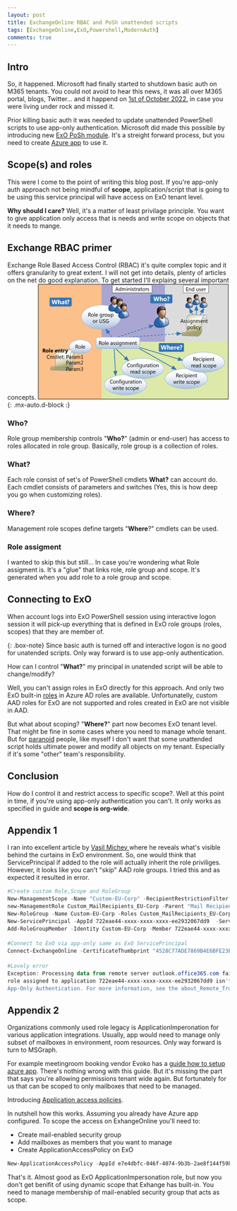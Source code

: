 ```yaml
---
layout: post
title: ExchangeOnline RBAC and PoSh unattended scripts
tags: [ExchangeOnline,ExO,Powershell,ModernAuth]
comments: true
---
```

## Intro
So, it happened. Microsoft had finally started to shutdown basic auth on M365 tenants. You could not avoid to hear this news, it was all over M365 portal, blogs, Twitter... and it happend on [1st of October 2022.](https://techcommunity.microsoft.com/t5/exchange-team-blog/exchange-online-email-applications-stopped-signing-in-or-keep/ba-p/3641943) in case you were living under rock and missed it.

Prior killing basic auth it was needed to update unattended PowerShell scripts to use app-only authentication. Microsoft did made this possible by introducing new [ExO PoSh module](https://learn.microsoft.com/en-us/powershell/exchange/app-only-auth-powershell-v2?view=exchange-ps). It's a streight forward process, but you need to create [Azure app](https://learn.microsoft.com/en-us/azure/active-directory/develop/app-objects-and-service-principals) to use it. 

## Scope(s) and roles
This were I come to the point of writing this blog post. If you're app-only auth approach not being mindful of **scope**, application/script that is going to be using this service principal will have access on ExO tenant level.

**Why should I care?**  Well, it's a matter of least privilage principle. You want to give application only access that is needs and write scope on objects that it needs to mange. 

## Exchange RBAC primer

Exchange Role Based Access Control (RBAC) it's quite complex topic and it offers granularity to great extent. I will not get into details, plenty of articles on the net do good explanation. To get started I'll explaing several important concepts.
![RBAC](../assets/img/rbac.jpg){: .mx-auto.d-block :}

### Who?
Role group membership controls "**Who?**" (admin or end-user) has access to roles allocated in role group. Basically, role group is a collection of roles.
### What?
Each role consist of set's of PowerShell cmdlets **What?** can account do. Each cmdlet consists of parameters and switches (Yes, this is how deep you go when customizing roles).
### Where?
Management role scopes define targets "**Where**?" cmdlets can be used. 

### Role assigment
I wanted to skip this but still... In case you're wondering what Role assigment is. It's a "glue" that links role, role group and scope. It's generated when you add role to a role group and scope.

## Connecting to ExO
When account logs into ExO PowerShell session using interactive logon session it will pick-up everything that is defined in ExO role groups (roles, scopes) that they are member of.

{: .box-note}
Since basic auth is turned off and interactive logon is no good for unatended scripts. Only way forward is to use app-only authentication. 

How can I control "**What?**" my principal in unatended script  will be able to change/modify?

Well, you can't assign roles in ExO directly for this approach. And only two ExO built-in [roles](https://learn.microsoft.com/en-us/powershell/exchange/app-only-auth-powershell-v2?view=exchange-ps#step-5-assign-azure-ad-roles-to-the-application) in Azure AD roles are available. Unfortunatelly, custom AAD roles for ExO are not supported and roles created in ExO are not visible in AAD. 

But what about scoping? "**Where?**" part now becomes ExO tenant level. That might be fine in some cases where you need to manage whole tenant. But for [paranoid](https://www.youtube.com/watch?v=uk_wUT1CvWM) people, like myself I don't want that some unattended script holds ultimate power and modify all objects on my tenant. Especially if it's some "other" team's responsibility. 

## Conclusion
How do I control it and restrict access to specific scope?. Well at this point in time, if you're using app-only authentication you can't. It only works as specified in guide and **scope is org-wide**.

## Appendix 1
I ran into excellent article by [Vasil Michev
](https://www.michev.info/Blog/Post/4027/more-on-service-principal-permissions-in-exchange-online) where he reveals what's visible behind the curtains in ExO environment. So, one would think that ServicePrincipal if added to the role will actually inherit the role priviliges. However, it looks like you can't "skip" AAD role groups. I tried this and as expected it resulted in error.

```powershell
#Create custom Role,Scope and RoleGroup
New-ManagementScope -Name "Custom-EU-Corp" -RecipientRestrictionFilter "(PrimarySmtpAddress -like '*@evilcorp.com'"
new-ManagementRole Custom_MailRecipients_EU-Corp -Parent "Mail Recipients"
New-RoleGroup -Name Custom-EU-Corp -Roles Custom_MailRecipients_EU-Corp -CustomRecipientWriteScope "Custom-EU-Corp"
New-ServicePrincipal -AppId 722eae44-xxxx-xxxx-xxxx-ee2932067dd9  -ServiceId 00000002-0000-0ff1-ce00-000000000000
Add-RoleGroupMember -Identity Custom-EU-Corp -Member 722eae44-xxxx-xxxx-xxxx-ee2932067dd9 

#Connect to ExO via app-only same as ExO ServicePrincipal
Connect-ExchangeOnline -CertificateThumbprint "4528C77ADE7869B4E6BFE23EEE9FBE70B48181F0" -AppId 722eae44-xxxx-xxxx-xxxx-ee2932067dd9 -Organization M365Bxxxxxxx.onmicrosoft.com

#Lovely error
Exception: Processing data from remote server outlook.office365.com failed with the following error message: [AuthZRequestId=ac4bc3f3-795d-444f-81dc-b94c8bc24941][FailureCategory=AuthZ-CmdletAccessDeniedException] The
role assigned to application 722eae44-xxxx-xxxx-xxxx-ee2932067dd9 isn't supported in this scenario. Please check online documentation for assigning correct Directory Roles to Azure AD Application for EXO
App-Only Authentication. For more information, see the about_Remote_Troubleshooting Help topic.
```

## Appendix 2

Organizations commonly used role legacy is ApplicationImperonation for various application integrations. Usually, app would need to manage only subset of mailboxes in environment, room resources. Only way forward is turn to MSGraph.

For example meetingroom booking vendor Evoko has a [guide how to setup azure app](https://support.meetevoko.com/hc/en-us/articles/360019252551-Register-oAuth-with-EWS-for-Microsoft-365-and-Evoko-Home). There's nothing wrong with this guide. But it's missing the part that says you're allowing permissions tenant wide again. But fortunately for us that can be scoped to only mailboxes that need to be managed.

Introducing [Application access policies](https://learn.microsoft.com/en-us/graph/auth-limit-mailbox-access). 

In nutshell how this works. Assuming you already have Azure app configured. To scope the access on ExhangeOnline you'll need to:
- Create mail-enabled security group
- Add mailboxes as members that you want to manage
- Create ApplicationAccessPolicy on ExO
```powershell
New-ApplicationAccessPolicy -AppId e7e4dbfc-046f-4074-9b3b-2ae8f144f59b -PolicyScopeGroupId EvokoUsers@contoso.com -AccessRight RestrictAccess -Description "Restrict this app to members of distribution group EvokoUsers."
```
That's it. Almost good as ExO ApplicationImpersonation role, but now you don't get benifit of using dynamic scope that Exhange has built-in. You need to manage membership of  mail-enabled security group that acts as scope.